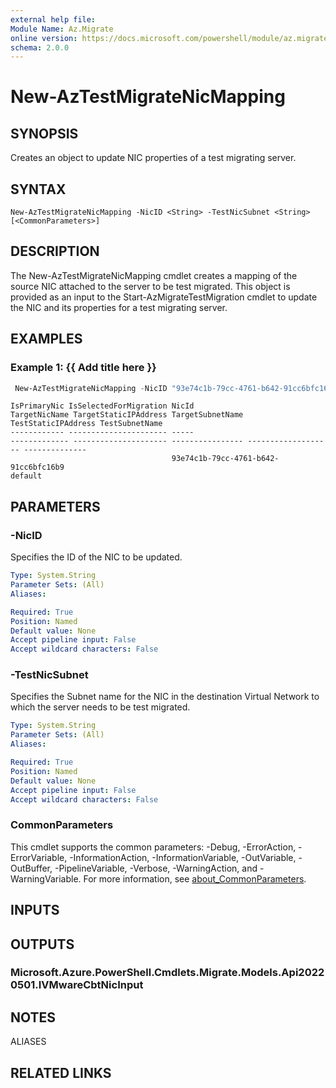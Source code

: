 ```yaml
---
external help file:
Module Name: Az.Migrate
online version: https://docs.microsoft.com/powershell/module/az.migrate/new-azmigratetestnicmapping
schema: 2.0.0
---
```


# New-AzTestMigrateNicMapping

## SYNOPSIS
Creates an object to update NIC properties of a test migrating server.

## SYNTAX

```
New-AzTestMigrateNicMapping -NicID <String> -TestNicSubnet <String> [<CommonParameters>]
```

## DESCRIPTION
The New-AzTestMigrateNicMapping cmdlet creates a mapping of the source NIC attached to the server to be test migrated.
This object is provided as an input to the Start-AzMigrateTestMigration cmdlet to update the NIC and its properties for a test migrating server.

## EXAMPLES

### Example 1: {{ Add title here }}
```powershell
 New-AzTestMigrateNicMapping -NicID "93e74c1b-79cc-4761-b642-91cc6bfc16b9" -TestNicSubnet "default"
```

```output
IsPrimaryNic IsSelectedForMigration NicId                                TargetNicName TargetStaticIPAddress TargetSubnetName TestStaticIPAddress TestSubnetName
------------ ---------------------- -----                                ------------- --------------------- ---------------- ------------------- --------------
                                    93e74c1b-79cc-4761-b642-91cc6bfc16b9                                                                          default
```

## PARAMETERS

### -NicID
Specifies the ID of the NIC to be updated.

```yaml
Type: System.String
Parameter Sets: (All)
Aliases:

Required: True
Position: Named
Default value: None
Accept pipeline input: False
Accept wildcard characters: False
```

### -TestNicSubnet
Specifies the Subnet name for the NIC in the destination Virtual Network to which the server needs to be test migrated.

```yaml
Type: System.String
Parameter Sets: (All)
Aliases:

Required: True
Position: Named
Default value: None
Accept pipeline input: False
Accept wildcard characters: False
```

### CommonParameters
This cmdlet supports the common parameters: -Debug, -ErrorAction, -ErrorVariable, -InformationAction, -InformationVariable, -OutVariable, -OutBuffer, -PipelineVariable, -Verbose, -WarningAction, and -WarningVariable. For more information, see [about_CommonParameters](http://go.microsoft.com/fwlink/?LinkID=113216).

## INPUTS

## OUTPUTS

### Microsoft.Azure.PowerShell.Cmdlets.Migrate.Models.Api20220501.IVMwareCbtNicInput

## NOTES

ALIASES

## RELATED LINKS


